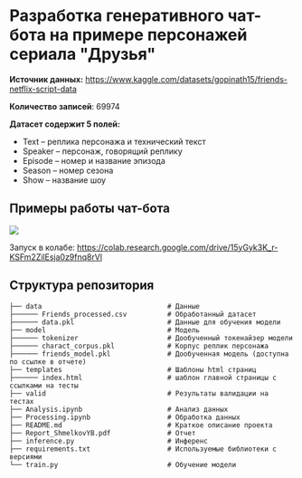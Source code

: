 # Разработка генеративного чат-бота на примере персонажей сериала "Друзья"

**Источник данных:** https://www.kaggle.com/datasets/gopinath15/friends-netflix-script-data 

**Количество записей**: 69974

**Датасет содержит 5 полей:**

* Text – реплика персонажа и технический текст
* Speaker – персонаж, говорящий реплику
* Episode – номер и название эпизода
* Season – номер сезона
* Show – название шоу

## Примеры работы чат-бота

<img src="./valid/Test_4.jpg" width=auto height=auto/>

Запуск в колабе: https://colab.research.google.com/drive/15yGyk3K_r-KSFm2ZilEsja0z9fnq8rVl

## Структура репозитория
    ├── data                               # Данные
    ├────── Friends_processed.csv          # Обработанный датасет
    ├────── data.pkl                       # Данные для обучения модели
    ├── model                              # Модель
    ├────── tokenizer                      # Дообученный токенайзер модели
    ├────── charact_corpus.pkl             # Корпус реплик персонажа
    ├────── friends_model.pkl              # Дообученная модель (доступна по ссылке в отчете)
    ├── templates                          # Шаблоны html страниц
    ├────── index.html                     # шаблон главной страницы с ссылками на тесты
    ├── valid                              # Результаты валидации на тестах
    ├── Analysis.ipynb                     # Анализ данных
    ├── Processing.ipynb                   # Обработка данных
    ├── README.md                          # Краткое описание проекта
    ├── Report_ShmelkovYB.pdf              # Отчет
    ├── inference.py                       # Инференс
    ├── requirements.txt                   # Используемые библиотеки с версиями
    └── train.py                           # Обучение модели
